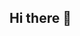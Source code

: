 ## Hi there 👋

<!--This is a simple personal website hosted using **GitHub Pages**. It serves as a minimal document-style webpage where I can create and edit content easily.

## Features
- Clean and simple design
- Editable text sections (optional)
- Hosted for free on GitHub Pages
**pagecraft/pagecraft** is a ✨ _special_ ✨ repository because its `README.md` (this file) appears on your GitHub profile.

